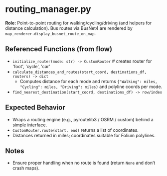 # routing_manager.py

**Role:** Point-to-point routing for walking/cycling/driving (and helpers for distance calculation). Bus routes via BusNet4 are rendered by `map_renderer.display_busnet_route_on_map`.

## Referenced Functions (from flow)
- `initialize_router(mode: str) -> CustomRouter`  # creates router for 'foot', 'cycle', 'car'
- `calculate_distances_and_routes(start_coord, destinations_df, routers) -> dict`  
  - Computes distance for each mode and returns `{"Walking": miles, "Cycling": miles, "Driving": miles}` and polyline coords per mode.
- `find_nearest_destination(start_coord, destinations_df) -> row/index`

## Expected Behavior
- Wraps a routing engine (e.g., pyroutelib3 / OSRM / custom) behind a simple interface.
- `CustomRouter.route(start, end)` returns a list of coordinates.
- Distances returned in miles; coordinates suitable for Folium polylines.

## Notes
- Ensure proper handling when no route is found (return `None` and don’t crash maps).
